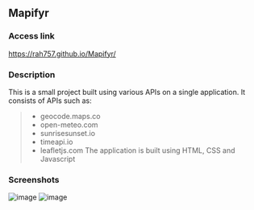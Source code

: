 ## Mapifyr 
### Access link
https://rah757.github.io/Mapifyr/
### Description
This is a small project built using various APIs on a single application. 
It consists of APIs such as:
> - geocode.maps.co
> - open-meteo.com
> - sunrisesunset.io
> - timeapi.io
> - leafletjs.com
The application is built using HTML, CSS and Javascript

### Screenshots
![image](https://github.com/rah757/js-project-using-apis/assets/69799424/15a0fe0e-e50d-458f-9192-57899e01cf2b)
![image](https://github.com/rah757/js-project-using-apis/assets/69799424/2214d531-f944-4090-903a-0c1661bcd7e8)

